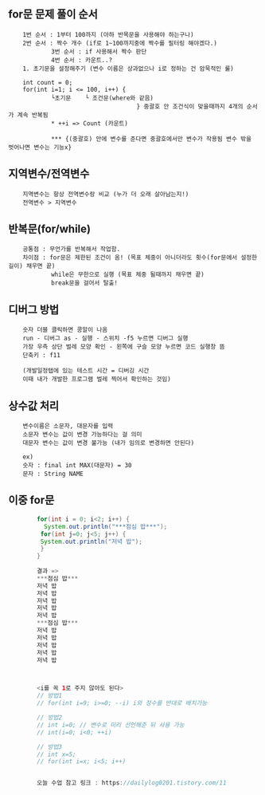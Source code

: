         
## for문 문제 풀이 순서
        1번 순서 : 1부터 100까지 (아하 반목문을 사용해야 하는구나)
        2번 순서 : 짝수 개수 (if로 1~100까지중에 짝수를 필터링 해야겠다.)
                3번 순서 : if 사용해서 짝수 판단
                4번 순서 : 카운트..? 
        1. 초기문을 설정해주기 (변수 이름은 상과없으나 i로 정하는 건 암묵적인 룰)
        
        int count = 0;
        for(int i=1; i <= 100, i++) {
                └초기문    └ 조건문(where와 같음)
                                        } 중괄호 안 조건식이 맞을때까지 4개의 순서가 계속 반복됨
                * ++i => Count (카운트)

                *** {(중괄호) 안에 변수를 준다면 중괄호에서만 변수가 작용됨 변수 밖을 벗어나면 변수는 기능x}


## 지역변수/전역변수
        지역변수는 항상 전역변수랑 비교 (누가 더 오래 살아남는지!)
        전역변수 > 지역변수

## 반복문(for/while)
        공통점 : 무언가를 반복해서 작업함.
        차이점 : for문은 제한된 조건이 옴! (목표 체중이 아니더라도 횟수(for문에서 설정한 길이) 채우면 끝)
                while은 무한으로 실행 (목표 체중 될때까지 채우면 끝)
                break문을 걸어서 탈출!
        

## 디버그 방법
        숫자 더블 클릭하면 콩알이 나옴
        run - 디버그 as - 실행 - 스위치 -f5 누르면 디버그 실행
        가장 우측 상단 벌레 모양 확인 - 왼쪽에 구슬 모양 누르면 코드 실행창 뜸
        단축키 : f11

        (개발일정탭에 있는 테스트 시간 = 디버깅 시간
        이때 내가 개발한 프로그램 벌레 찍어서 확인하는 것임)


## 상수값 처리
        변수이름은 소문자, 대문자를 입력
        소문자 변수는 값이 변경 가능하다는 걸 의미
        대문자 변수는 값이 변경 불가능 (내가 임의로 변경하면 안된다)
        
        ex)
        숫자 : final int MAX(대문자) = 30 
        문자 : String NAME



## 이중 for문
```java
        for(int i = 0; i<2; i++) {
          System.out.println("***점심 밥***");
         for(int j=0; j<5; j++) {
         System.out.println("저녁 밥");
         }
        }
                        
        결과 => 
        ***점심 밥***
        저녁 밥
        저녁 밥
        저녁 밥
        저녁 밥
        저녁 밥
        ***점심 밥***
        저녁 밥
        저녁 밥
        저녁 밥
        저녁 밥
        저녁 밥



        <i를 꼭 1로 주지 않아도 된다>
        // 방법1
        // for(int i=9; i>=0; --i) i와 정수를 반대로 배치가능

        // 방법2
        // int i=0; // 변수로 미리 선언해준 뒤 사용 가능
        // int(i=0; i<0; ++i)

        // 방법3
        // int x=5;		
        // for(int i=x; i<5; i++)


        오늘 수업 참고 링크 : https://dailylog0201.tistory.com/11






